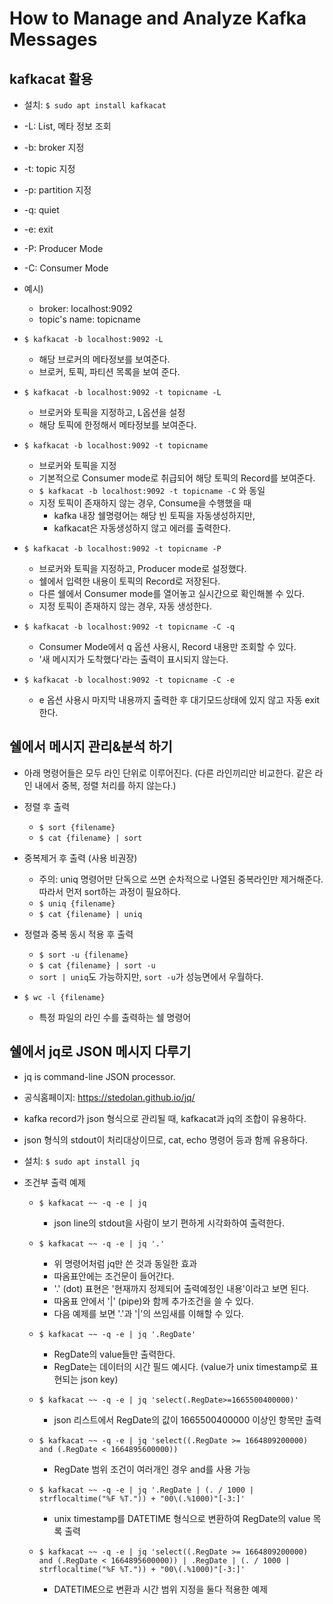 # How to Manage and Analyze Kafka Messages

## kafkacat 활용
- 설치: `$ sudo apt install kafkacat`
- -L: List, 메타 정보 조회
- -b: broker 지정
- -t: topic 지정
- -p: partition 지정
- -q: quiet
- -e: exit
- -P: Producer Mode
- -C: Consumer Mode

- 예시)
	- broker: localhost:9092
	- topic's name: topicname
- `$ kafkacat -b localhost:9092 -L`
	- 해당 브로커의 메타정보를 보여준다.
	- 브로커, 토픽, 파티션 목록을 보여 준다.
- `$ kafkacat -b localhost:9092 -t topicname -L`
	- 브로커와 토픽을 지정하고, L옵션을 설정
	- 해당 토픽에 한정해서 메타정보를 보여준다.
- `$ kafkacat -b localhost:9092 -t topicname`
	- 브로커와 토픽을 지정
	- 기본적으로 Consumer mode로 취급되어 해당 토픽의 Record를 보여준다.
	- `$ kafkacat -b localhost:9092 -t topicname -C` 와 동일
	- 지정 토픽이 존재하지 않는 경우, Consume을 수행했을 때
		- kafka 내장 쉘명령어는 해당 빈 토픽을 자동생성하지만,
		- kafkacat은 자동생성하지 않고 에러를 출력한다.
- `$ kafkacat -b localhost:9092 -t topicname -P`
	- 브로커와 토픽을 지정하고, Producer mode로 설정했다.
	- 쉘에서 입력한 내용이 토픽의 Record로 저장된다.
	- 다른 쉘에서 Consumer mode를 열어놓고 실시간으로 확인해볼 수 있다.
	- 지정 토픽이 존재하지 않는 경우, 자동 생성한다.
- `$ kafkacat -b localhost:9092 -t topicname -C -q`
	- Consumer Mode에서 q 옵션 사용시, Record 내용만 조회할 수 있다.
	- '새 메시지가 도착했다'라는 출력이 표시되지 않는다.
- `$ kafkacat -b localhost:9092 -t topicname -C -e`
	- e 옵션 사용시 마지막 내용까지 출력한 후 대기모드상태에 있지 않고 자동 exit한다.

## 쉘에서 메시지 관리&분석 하기
- 아래 명령어들은 모두 라인 단위로 이루어진다. (다른 라인끼리만 비교한다. 같은 라인 내에서 중복, 정렬 처리를 하지 않는다.)

- 정렬 후 출력
	- `$ sort {filename}`
	- `$ cat {filename} | sort`

- 중복제거 후 출력 (사용 비권장)
	- 주의: uniq 명령어만 단독으로 쓰면 순차적으로 나열된 중복라인만 제거해준다. 따라서 먼저 sort하는 과정이 필요하다.
	- `$ uniq {filename}`
	- `$ cat {filename} | uniq`

- 정렬과 중복 동시 적용 후 출력
	- `$ sort -u {filename}`
	- `$ cat {filename} | sort -u`
	- `sort | uniq`도 가능하지만, `sort -u`가 성능면에서 우월하다.

- `$ wc -l {filename}`
	- 특정 파일의 라인 수를 출력하는 쉘 명령어

## 쉘에서 jq로 JSON 메시지 다루기
- jq is command-line JSON processor.
- 공식홈페이지: https://stedolan.github.io/jq/
- kafka record가 json 형식으로 관리될 때, kafkacat과 jq의 조합이 유용하다.
- json 형식의 stdout이 처리대상이므로, cat, echo 명령어 등과 함께 유용하다.

- 설치: `$ sudo apt install jq`

- 조건부 출력 예제
	- `$ kafkacat ~~ -q -e | jq`
		- json line의 stdout을 사람이 보기 편하게 시각화하여 출력한다.

	- `$ kafkacat ~~ -q -e | jq '.'`
		- 위 명령어처럼 jq만 쓴 것과 동일한 효과
		- 따옴표안에는 조건문이 들어간다.
		- '.' (dot) 표현은 '현재까지 정제되어 출력예정인 내용'이라고 보면 된다.
		- 따옴표 안에서 '|' (pipe)와 함께 추가조건을 쓸 수 있다.
		- 다음 예제를 보면 '.'과 '|'의 쓰임새를 이해할 수 있다.

	- `$ kafkacat ~~ -q -e | jq '.RegDate'`
		- RegDate의 value들만 출력한다.
		- RegDate는 데이터의 시간 필드 예시다. (value가 unix timestamp로 표현되는 json key)

	- `$ kafkacat ~~ -q -e | jq 'select(.RegDate>=1665500400000)'`
		- json 리스트에서 RegDate의 값이 1665500400000 이상인 항목만 출력

	- `$ kafkacat ~~ -q -e | jq 'select((.RegDate >= 1664809200000) and (.RegDate < 1664895600000))`
		- RegDate 범위 조건이 여러개인 경우 and를 사용 가능

	- `$ kafkacat ~~ -q -e | jq '.RegDate | (. / 1000 | strflocaltime("%F %T.")) + "00\(.%1000)"[-3:]'`
		- unix timestamp를 DATETIME 형식으로 변환하여 RegDate의 value 목록 출력

	- `$ kafkacat ~~ -q -e | jq 'select((.RegDate >= 1664809200000) and (.RegDate < 1664895600000)) | .RegDate | (. / 1000 | strflocaltime("%F %T.")) + "00\(.%1000)"[-3:]'`
		- DATETIME으로 변환과 시간 범위 지정을 둘다 적용한 예제